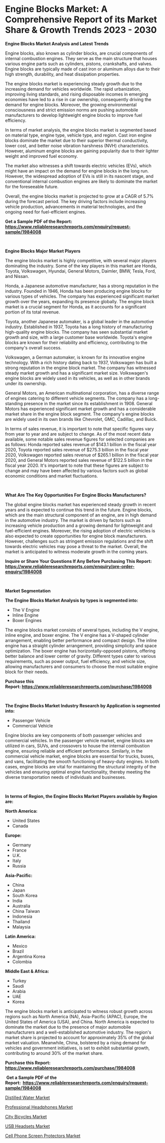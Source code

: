<p><h1>Engine Blocks Market: A Comprehensive Report of its Market Share & Growth Trends 2023 - 2030</h1></p><p><strong>Engine Blocks Market Analysis and Latest Trends</strong></p>
<p><p>Engine blocks, also known as cylinder blocks, are crucial components of internal combustion engines. They serve as the main structure that houses various engine parts such as cylinders, pistons, crankshafts, and valves. Engine blocks are typically made of cast iron or aluminum alloys due to their high strength, durability, and heat dissipation properties.</p><p>The engine blocks market is experiencing steady growth due to the increasing demand for vehicles worldwide. The rapid urbanization, improving living standards, and rising disposable incomes in emerging economies have led to a rise in car ownership, consequently driving the demand for engine blocks. Moreover, the growing environmental consciousness and strict emission norms are pushing automobile manufacturers to develop lightweight engine blocks to improve fuel efficiency.</p><p>In terms of market analysis, the engine blocks market is segmented based on material type, engine type, vehicle type, and region. Cast iron engine blocks dominate the market due to their superior thermal conductivity, lower cost, and better noise vibration harshness (NVH) characteristics. However, aluminum engine blocks are gaining popularity due to their lighter weight and improved fuel economy.</p><p>The market also witnesses a shift towards electric vehicles (EVs), which might have an impact on the demand for engine blocks in the long run. However, the widespread adoption of EVs is still in its nascent stage, and conventional internal combustion engines are likely to dominate the market for the foreseeable future.</p><p>Overall, the engine blocks market is projected to grow at a CAGR of 5.7% during the forecast period. The key driving factors include increasing vehicle production, advancements in material technologies, and the ongoing need for fuel-efficient engines.</p></p>
<p><strong>Get a Sample PDF of the Report:&nbsp; <a href="https://www.reliableresearchreports.com/enquiry/request-sample/1984008">https://www.reliableresearchreports.com/enquiry/request-sample/1984008</a></strong></p>
<p>&nbsp;</p>
<p><strong>Engine Blocks Major Market Players</strong></p>
<p><p>The engine blocks market is highly competitive, with several major players dominating the industry. Some of the key players in this market are Honda, Toyota, Volkswagen, Hyundai, General Motors, Daimler, BMW, Tesla, Ford, and Nissan.</p><p>Honda, a Japanese automotive manufacturer, has a strong reputation in the industry. Founded in 1946, Honda has been producing engine blocks for various types of vehicles. The company has experienced significant market growth over the years, expanding its presence globally. The engine block market is a crucial segment for Honda, as it accounts for a significant portion of its total revenue.</p><p>Toyota, another Japanese automaker, is a global leader in the automotive industry. Established in 1937, Toyota has a long history of manufacturing high-quality engine blocks. The company has seen substantial market growth and size, with a large customer base worldwide. Toyota's engine blocks are known for their reliability and efficiency, contributing to the company's overall success.</p><p>Volkswagen, a German automaker, is known for its innovative engine technology. With a rich history dating back to 1937, Volkswagen has built a strong reputation in the engine block market. The company has witnessed steady market growth and has a significant market size. Volkswagen's engine blocks are widely used in its vehicles, as well as in other brands under its ownership.</p><p>General Motors, an American multinational corporation, has a diverse range of engines catering to different vehicle segments. The company has a long-standing presence in the market since its establishment in 1908. General Motors has experienced significant market growth and has a considerable market share in the engine block segment. The company's engine blocks are widely used in its own brands like Chevrolet, GMC, Cadillac, and Buick.</p><p>In terms of sales revenue, it is important to note that specific figures vary from year to year and are subject to change. As of the most recent data available, some notable sales revenue figures for selected companies are as follows: Honda reported sales revenue of $143.1 billion in the fiscal year 2020, Toyota reported sales revenue of $275.3 billion in the fiscal year 2020, Volkswagen reported sales revenue of $265.1 billion in the fiscal year 2020, and General Motors reported sales revenue of $122.5 billion in the fiscal year 2020. It's important to note that these figures are subject to change and may have been affected by various factors such as global economic conditions and market fluctuations.</p></p>
<p>&nbsp;</p>
<p><strong>What Are The Key Opportunities For Engine Blocks Manufacturers?</strong></p>
<p><p>The global engine blocks market has experienced steady growth in recent years and is expected to continue this trend in the future. Engine blocks, which are the main structural component of an engine, are in high demand in the automotive industry. The market is driven by factors such as increasing vehicle production and a growing demand for lightweight and fuel-efficient engines. Moreover, the rising adoption of electric vehicles is also expected to create opportunities for engine block manufacturers. However, challenges such as stringent emission regulations and the shift towards electric vehicles may pose a threat to the market. Overall, the market is anticipated to witness moderate growth in the coming years.</p></p>
<p><strong>Inquire or Share Your Questions If Any Before Purchasing This Report: <a href="https://www.reliableresearchreports.com/enquiry/pre-order-enquiry/1984008">https://www.reliableresearchreports.com/enquiry/pre-order-enquiry/1984008</a></strong></p>
<p>&nbsp;</p>
<p><strong>Market Segmentation</strong></p>
<p><strong>The Engine Blocks Market Analysis by types is segmented into:</strong></p>
<p><ul><li>The V Engine</li><li>Inline Engine</li><li>Boxer Engines</li></ul></p>
<p><p>The engine blocks market consists of several types, including the V engine, inline engine, and boxer engine. The V engine has a V-shaped cylinder arrangement, enabling better performance and compact design. The inline engine has a straight cylinder arrangement, providing simplicity and space optimization. The boxer engine has horizontally-opposed pistons, offering better balance and lower center of gravity. Different types cater to various requirements, such as power output, fuel efficiency, and vehicle size, allowing manufacturers and consumers to choose the most suitable engine block for their needs.</p></p>
<p><strong>Purchase this Report:&nbsp;<a href="https://www.reliableresearchreports.com/purchase/1984008">https://www.reliableresearchreports.com/purchase/1984008</a></strong></p>
<p>&nbsp;</p>
<p><strong>The Engine Blocks Market Industry Research by Application is segmented into:</strong></p>
<p><ul><li>Passenger Vehicle</li><li>Commercial Vehicle</li></ul></p>
<p><p>Engine blocks are key components of both passenger vehicles and commercial vehicles. In the passenger vehicle market, engine blocks are utilized in cars, SUVs, and crossovers to house the internal combustion engine, ensuring reliable and efficient performance. Similarly, in the commercial vehicle market, engine blocks are essential for trucks, buses, and vans, facilitating the smooth functioning of heavy-duty engines. In both cases, engine blocks are vital for maintaining the structural integrity of the vehicles and ensuring optimal engine functionality, thereby meeting the diverse transportation needs of individuals and businesses.</p></p>
<p>&nbsp;</p>
<p><strong>In terms of Region, the Engine Blocks Market Players available by Region are:</strong></p>
<p>
    <p> <strong> North America: </strong>
        <ul>
            <li>United States</li>
            <li>Canada</li>
        </ul>
        </p> 
    <p> <strong> Europe: </strong>
        <ul>
            <li>Germany</li>
            <li>France</li>
            <li>U.K.</li>
            <li>Italy</li>
            <li>Russia</li>
        </ul>
        </p> 
    <p> <strong> Asia-Pacific: </strong>
        <ul>
            <li>China</li>
            <li>Japan</li>
            <li>South Korea</li>
            <li>India</li>
            <li>Australia</li>
            <li>China Taiwan</li>
            <li>Indonesia</li>
            <li>Thailand</li>
            <li>Malaysia</li>
        </ul>
        </p> 
    <p> <strong> Latin America: </strong>
        <ul>
            <li>Mexico</li>
            <li>Brazil</li>
            <li>Argentina Korea</li>
            <li>Colombia</li>
        </ul>
        </p> 
    <p> <strong> Middle East & Africa: </strong>
        <ul>
            <li>Turkey</li>
            <li>Saudi</li>
            <li>Arabia</li>
            <li>UAE</li>
            <li>Korea</li>
        </ul>
    </p>
    </p>
<p><p>The engine blocks market is anticipated to witness robust growth across regions such as North America (NA), Asia-Pacific (APAC), Europe, the United States of America (USA), and China. North America is expected to dominate the market due to the presence of major automobile manufacturers and a well-established automotive industry. The region's market share is projected to account for approximately 35% of the global market valuation. Meanwhile, China, bolstered by a rising demand for vehicles and government initiatives, is set to exhibit substantial growth, contributing to around 30% of the market share.</p></p>
<p><strong>Purchase this Report: <a href="https://www.reliableresearchreports.com/purchase/1984008">https://www.reliableresearchreports.com/purchase/1984008</a></strong></p>
<p>&nbsp;<strong>Get a Sample PDF of the Report:&nbsp;&nbsp;<a href="https://www.reliableresearchreports.com/enquiry/request-sample/1984008">https://www.reliableresearchreports.com/enquiry/request-sample/1984008</a></strong></p>
<p><strong></strong></p>
<p><p><a href="https://medium.com/@malliekozey2023/distilled-water-market-the-key-to-successful-business-strategy-forecast-till-2030-d115d991757f">Distilled Water Market</a></p><p><a href="https://medium.com/@jackyhammes/professional-headphones-market-trends-and-market-analysis-forecasted-for-period-2023-2030-0d3257b4cefe">Professional Headphones Market</a></p><p><a href="https://medium.com/@coltruecker/city-bicycles-market-insight-market-trends-growth-forecasted-from-2023-to-2030-d1475c68678f">City Bicycles Market</a></p><p><a href="https://medium.com/@mskylatoy/decoding-usb-headsets-market-metrics-market-share-trends-and-growth-patterns-d2f4246e2bc2">USB Headsets Market</a></p><p><a href="https://medium.com/@darbyledner/cell-phone-screen-protectors-market-size-market-outlook-and-market-forecast-2023-to-2030-3e1d4cf8c46f">Cell Phone Screen Protectors Market</a></p></p>